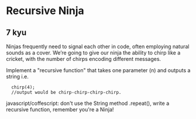 # Recursive Ninja
## 7 kyu

Ninjas frequently need to signal each other in code, often employing natural sounds as a cover. We’re going to give our ninja the ability to chirp like a cricket, with the number of chirps encoding different messages.

Implement a "recursive function" that takes one parameter (n) and outputs a string i.e.
```
  chirp(4);
  //output would be chirp-chirp-chirp-chirp.
```
javascript/coffescript: don't use the String method .repeat(), write a recursive function, remember you're a Ninja!
